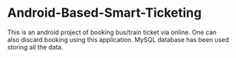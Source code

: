 # Android-Based-Smart-Ticketing
This is an android project of booking bus/train ticket via online.
One can also discard booking using this application.
MySQL database has been used storing all the data.
